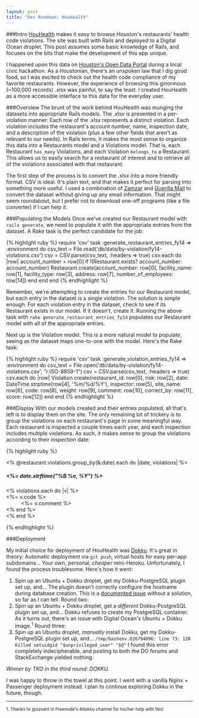 ```yaml
---
layout: post
title: "Dev Rundown: HouHealth"
---
```

###Intro
[HouHealth](http://houhealth.com) makes it easy to browse Houston's restaurants' health code violations. The site was built with Rails and deployed to a Digital Ocean droplet. This post assumes some basic knowledge of Rails, and focuses on the bits that make the development of this app unique.

I happened upon this data on [Houston's Open Data Portal](http://data.ohouston.org) during a local civic hackathon. As a Houstonian, there's an unspoken law that I dig good food, so I was excited to check out the health code compliance of my favorite restaurants. However, the experience of browsing this ginormous (~100,000 records) .xlsx was painful, to say the least. I created HouHealth as a more accessible interface to this data for the everyday user.

###Overview
The brunt of the work behind HouHealth was munging the datasets into appropriate Rails models. The .xlsx is presented in a per-violation manner: Each row of the .xlsx represents a distinct violation. Each violation includes the restaurant's account number, name, inspection date, and a description of the violation (plus a few other fields that aren't as relevant to our needs). In Rails terms, it makes the most sense to organize this data into a Restaurants model and a Violations model. That is, each Restaurant `has_many` Violations, and each Violation `belongs_to` a Restaurant. This allows us to easily search for a restaurant of interest and to retrieve all of the violations associated with that restaurant.

The first step of the process is to convert the .xlsx into a more friendly format. CSV is ideal. It's plain text, and that makes it perfect for parsing into something more useful. I used a combination of [Zamzar](http://www.zamzar.com/convert/xlsx-to-csv/) and [Guerilla Mail](http://guerillamail.com) to convert the dataset without giving up any email information. That might seem roundabout, but I prefer not to download one-off programs (like a file converter) if I can help it.

###Populating the Models
Once we've created our Restaurant model with `rails generate`, we need to populate it with the appropriate entries from the dataset. A Rake task is the perfect candidate for the job:

{% highlight ruby %}
require 'csv'
task :generate_restaurant_entries_fy14 => :environment do
  csv_text = File.read('db/data/by-violation/fy14-violations.csv')
  csv = CSV.parse(csv_text, :headers => true)
  csv.each do |row|
    account_number = row[0]
    if !(Restaurant.exists? account_number: account_number)
      Restaurant.create(account_number: row[0],
                        facility_name: row[1],
                        facility_type: row[3],
                        address: row[7],
                        number_of_employees: row[14])
    end
  end
end
{% endhighlight %}

Remember, we're attempting to create the entries for our Restaurant model, but each entry in the dataset is a single violation. The solution is simple enough: For each violation entry in the dataset, check to see if its Restaurant exists in our model. If it doesn't, create it. Running the above task with `rake generate_restaurant_entries_fy14` populates our Restaurant model with all of the appropriate entries.

Next up is the Violation model. This is a more natural model to populate, seeing as the dataset maps one-to-one with the model. Here's the Rake task:

{% highlight ruby %}
require 'csv'
task :generate_violation_entries_fy14 => :environment do
  csv_text = File.open('db/data/by-violation/fy14-violations.csv', "r:ISO-8859-1")
  csv = CSV.parse(csv_text, :headers => true)
  csv.each do |row|
    Violation.create(restaurant_id: row[0],
                     risk: row[2],
                     date: DateTime.strptime(row[4], '%m/%d/%Y'),
                     inspector: row[5],
                     site_name: row[6],
                     code: row[8],
                     weight: row[9],
                     comment: row[10],
                     correct_by: row[11],
                     score: row[12])
  end
end
{% endhighlight %}

###Display
With our models created and their entries populated, all that's left is to display them on the site. The only remaining bit of trickery is to group the violations on each restaurant's page in some meaningful way. Each restaurant is inspected a couple times each year, and each inspection includes multiple violations. As such, it makes sense to group the violations according to their inspection date:

{% highlight ruby %}
<dl class="dl-horizontal">
  <% @restaurant.violations.group_by(&:date).each do |date, violations| %>
    <div class="well">
      <h5><%= date.strftime("%B %e, %Y") %></h5>
      <% violations.each do |v| %>
        <dt><%= v.code %></dt>
        <dd><%= v.comment %></dd>
      <% end %>
    </div>
  <% end %>
</dl>
{% endhighlight %}

###Deployment

My initial choice for deployment of HouHealth was [Dokku](https://github.com/progrium/dokku). It's great in theory: Automatic deployment via `git push`, virtual hosts for easy per-app subdomains...  Your own, personal, *cheaper* mini-Heroku. Unfortunately, I found the process troublesome. Here's how it went:

1. Spin up an Ubuntu + Dokku droplet, get my Dokku-PostgreSQL plugin set up, and... The plugin doesn't correctly configure the hostname during database creation. This is a [documented issue](https://github.com/Kloadut/dokku-pg-plugin/issues/69#issuecomment-117430565) without a solution, so far as I can tell. Round two:
2. Spin up an Ubuntu + Dokku droplet, get a *different* Dokku-PostgreSQL plugin set up, and... Dokku refuses to create my PostgreSQL container. As it turns out, there's an issue with Digital Ocean's Ubuntu + Dokku image.<sup>1</sup> Round three:
3. Spin up an Ubuntu droplet, *manually* install Dokku, get my Dokku-PostgreSQL plugin set up, and... `/tmp/bashenv.826794096: line 73: 128 Killed setuidgid "$unprivileged_user" "$@"`  I found this error completely indecipherable, and posting to both the DO forums and StackExchange yielded nothing.

*Winner by TKO in the third round: DOKKU.*

I was happy to throw in the towel at this point. I went with a vanilla Nginx + Passenger deployment instead. I plan to continue exploring Dokku in the future, though.

---
<sub>1. Thanks to @savant in Freenode's #dokku channel for his/her help with this!</sub>
